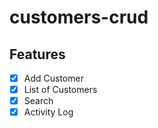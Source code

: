 # customers-crud
## Features

- [x]  Add Customer
- [x]  List of Customers
- [x]  Search
- [x]  Activity Log

